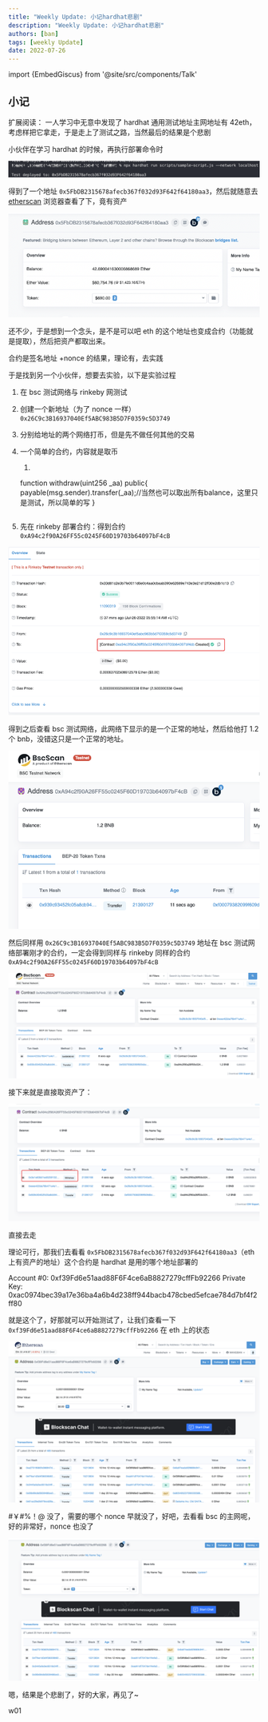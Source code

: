 ```yaml
---
title: "Weekly Update: 小记hardhat悲剧"
description: "Weekly Update: 小记hardhat悲剧"
authors: [ban]
tags: [weekly Update]
date: 2022-07-26
---
```

import {EmbedGiscus} from '@site/src/components/Talk'

## 小记

扩展阅读：
一人学习中无意中发现了 hardhat 通用测试地址主网地址有 42eth，考虑样把它拿走，于是走上了测试之路，当然最后的结果是个悲剧


小伙伴在学习 hardhat 的时候，再执行部署命令时

![image.png](./assets/image-20220726142248-epe67q9.png)

得到了一个地址 `0x5FbDB2315678afecb367f032d93F642f64180aa3`，然后就随意去 [etherscan](https://etherscan.io/address/0x5FbDB2315678afecb367f032d93F642f64180aa3) 浏览器查看了下，竟有资产

![image.png](./assets/image-20220726142022-n5iwgl9.png)

还不少，于是想到一个念头，是不是可以吧 eth 的这个地址也变成合约（功能就是提取），然后把资产都取出来。

合约是签名地址 +nonce 的结果，理论有，去实践

于是找到另一个小伙伴，想要去实验，以下是实验过程

1. 在 bsc 测试网络与 rinkeby 网测试
2. 创建一个新地址（为了 nonce 一样）`0x26C9c3B16937040Ef5ABC983B5D7F0359c5D3749`
3. 分别给地址的两个网络打币，但是先不做任何其他的交易
4. 一个简单的合约，内容就是取币

    1. ```js
      function withdraw(uint256 _aa) public{
              payable(msg.sender).transfer(_aa);//当然也可以取出所有balance，这里只是测试，所以简单的写
      }
      ```

5. 先在 rinkeby 部署合约：得到合约 `0xA94c2f90A26FF55c0245F60D19703b64097bF4cB`

![image.png](./assets/image-20220726143302-0dbe9o4.png)

得到之后查看 bsc 测试网络，此网络下显示的是一个正常的地址，然后给他打 1.2 个 bnb，没错这只是一个正常的地址。

![image.png](./assets/image-20220726143404-xuferuw.png)

然后同样用 `0x26C9c3B16937040Ef5ABC983B5D7F0359c5D3749` 地址在 bsc 测试网络部署刚才的合约，一定会得到同样与 rinkeby 同样的合约 `0xA94c2f90A26FF55c0245F60D19703b64097bF4cB`

![image.png](./assets/image-20220726143349-epz5wli.png)

接下来就是直接取资产了：

![image.png](./assets/image-20220726143556-f875so6.png)

直接去走

理论可行，那我们去看看 `0x5FbDB2315678afecb367f032d93F642f64180aa3`（eth 上有资产的地址）这个合约是 hardhat 是用的哪个地址部署的

Account #0: 0xf39Fd6e51aad88F6F4ce6aB8827279cffFb92266
Private Key: 0xac0974bec39a17e36ba4a6b4d238ff944bacb478cbed5efcae784d7bf4f2ff80

就是这个了，好那就可以开始测试了，让我们查看一下 `0xf39Fd6e51aad88F6F4ce6aB8827279cffFb92266` 在 eth 上的状态

![image.png](./assets/image-20220726143757-nd8r9b2.png)

#￥#%！@ 没了，需要的哪个 nonce 早就没了，好吧，去看看 bsc 的主网呢，好的非常好，nonce 也没了

![image.png](./assets/image-20220726143956-ioebjq0.png)

嗯，结果是个悲剧了，好的大家，再见了~

<EmbedGiscus>w01</EmbedGiscus>
